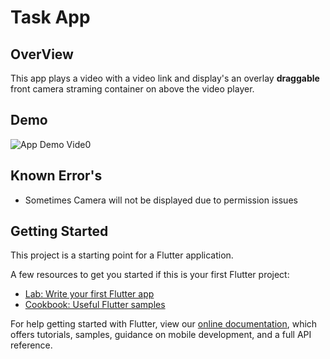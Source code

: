 # Task App 

## OverView

  This app plays a video with a video link and display's an overlay **draggable** front camera straming container on above the video player.
  
## Demo

![App Demo Vide0](demos/demo.gif "Demo Video")

## Known Error's
  - Sometimes Camera will not be displayed due to permission issues
## Getting Started

This project is a starting point for a Flutter application.

A few resources to get you started if this is your first Flutter project:

- [Lab: Write your first Flutter app](https://flutter.dev/docs/get-started/codelab)
- [Cookbook: Useful Flutter samples](https://flutter.dev/docs/cookbook)

For help getting started with Flutter, view our
[online documentation](https://flutter.dev/docs), which offers tutorials,
samples, guidance on mobile development, and a full API reference.

